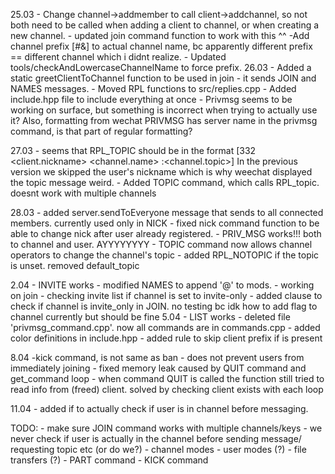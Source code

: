 25.03
	- Change channel->addmember to call client->addchannel, so not both need to be called when adding a client to channel, or when creating a new channel.
	- updated join command function to work with this ^^
	-Add channel prefix [#&] to actual channel name, bc apparently different prefix == different channel which i didnt realize.
	- Updated tools/checkAndLowercaseChannelName to force prefix.
26.03
	- Added a static greetClientToChannel function to be used in join - it sends JOIN and NAMES messages.
	- Moved RPL functions to src/replies.cpp
	- Added include.hpp file to include everything at once
	- Privmsg seems to be working on surface, but something is incorrect when trying to actually use it? Also, formatting from wechat PRIVMSG has server name in the privmsg command, is that part of regular formatting?

27.03
	- seems that RPL_TOPIC should be in the format
				[332 <client.nickname> <channel.name> :<channel.topic>]
		In the previous version we skipped the user's nickname which is why weechat displayed the topic message weird.
	- Added TOPIC command, which calls RPL_topic. doesnt work with multiple channels

28.03
	- added server.sendToEveryone message that sends to all connected members. currently used only in NICK
	- fixed nick command function to be able to change nick after user already registered.
	- PRIV_MSG works!!! both to channel and user. AYYYYYYYY
	- TOPIC command now allows channel operators to change the channel's topic
	- added RPL_NOTOPIC if the topic is unset. removed default_topic

2.04
	- INVITE works
	- modified NAMES to append '@' to mods.
	- working on join - checking invite list if channel is set to invite-only
	- added clause to check if channel is invite_only in JOIN. no testing bc idk how to add flag to channel currently but should be fine
5.04
	- LIST works
	- deleted file 'privmsg_command.cpp'. now all commands are in commands.cpp
	- added color definitions in include.hpp
	- added rule to skip client prefix if is present

8.04
	-kick command, is not same as ban - does not prevent users from immediately joining
	- fixed memory leak caused by QUIT command and get_command loop - when command QUIT is called the function still tried to read info from (freed) client. solved by checking client exists with each loop

11.04
	- added if to actually check if user is in channel before messaging.

TODO:
	- make sure JOIN command works with multiple channels/keys
	- we never check if user is actually in the channel before sending message/ requesting topic etc (or do we?)
	- channel modes
	- user modes (?)
	- file transfers (?)
	- PART command
	- KICK command
